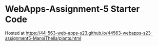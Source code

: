 # WebApps-Assignment-5 Starter Code

Hosted at <https://44-563-web-apps-s23.github.io/44563-webapps-s23-assignment5-ManojThella/plants.html>
